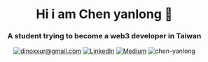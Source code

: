 <h1 align="center">Hi i am Chen yanlong 👋</h1>
<h3 align="center">A student trying to become a web3 developer in Taiwan</h3>

<p align="center">
	<a href="mailto:dinoxxur@gmail.com?subject=Github%20Visitor&body=Hi%20Ohidur,..."><img src="http://img.shields.io/badge/dinoxxur@gmail.com-_?label=Send%20Mail&style=social&logo=gmail" alt="dinoxxur@gmail.com"></a>
	<a href="https://www.linkedin.com/in/yan-long-chen-253134231/"><img src="https://img.shields.io/badge/-@Chen-yanlong-_?label=LinkedIn&style=social&logo=linkedin" alt="LinkedIn"></a>
	<a href="https://medium.com/@chen_yanlong"><img src="http://img.shields.io/badge/-@Chen_yanlong-_?label=Medium&style=social&logo=medium" alt="Medium"></a>
  <img src="https://komarev.com/ghpvc/?username=chen-yanlong&label=Profile%20views&color=0e75b6&style=flat" alt="chen-yanlong" />
</p>

